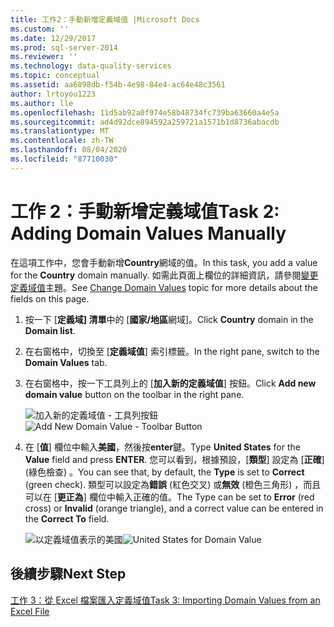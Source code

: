 ```yaml
---
title: 工作2：手動新增定義域值 |Microsoft Docs
ms.custom: ''
ms.date: 12/29/2017
ms.prod: sql-server-2014
ms.reviewer: ''
ms.technology: data-quality-services
ms.topic: conceptual
ms.assetid: aa6898db-f54b-4e98-84e4-ac64e48c3561
author: lrtoyou1223
ms.author: lle
ms.openlocfilehash: 11d5ab92a0f974e58b48734fc739ba63660a4e5a
ms.sourcegitcommit: ad4d92dce894592a259721a1571b1d8736abacdb
ms.translationtype: MT
ms.contentlocale: zh-TW
ms.lasthandoff: 08/04/2020
ms.locfileid: "87710030"
---
```

# <a name="task-2-adding-domain-values-manually"></a><span data-ttu-id="9bc07-102">工作 2：手動新增定義域值</span><span class="sxs-lookup"><span data-stu-id="9bc07-102">Task 2: Adding Domain Values Manually</span></span>
  <span data-ttu-id="9bc07-103">在這項工作中，您會手動新增**Country**網域的值。</span><span class="sxs-lookup"><span data-stu-id="9bc07-103">In this task, you add a value for the **Country** domain manually.</span></span> <span data-ttu-id="9bc07-104">如需此頁面上欄位的詳細資訊，請參閱[變更定義域值](https://msdn.microsoft.com/library/hh510408.aspx)主題。</span><span class="sxs-lookup"><span data-stu-id="9bc07-104">See [Change Domain Values](https://msdn.microsoft.com/library/hh510408.aspx) topic for more details about the fields on this page.</span></span>  
  
1.  <span data-ttu-id="9bc07-105">按一下 [**定義域] 清單**中的 [**國家/地區**網域]。</span><span class="sxs-lookup"><span data-stu-id="9bc07-105">Click **Country** domain in the **Domain list**.</span></span>  
  
2.  <span data-ttu-id="9bc07-106">在右窗格中，切換至 [**定義域值**] 索引標籤。</span><span class="sxs-lookup"><span data-stu-id="9bc07-106">In the right pane, switch to the **Domain Values** tab.</span></span>  
  
3.  <span data-ttu-id="9bc07-107">在右窗格中，按一下工具列上的 [**加入新的定義域值**] 按鈕。</span><span class="sxs-lookup"><span data-stu-id="9bc07-107">Click **Add new domain value** button on the toolbar in the right pane.</span></span>  
  
     <span data-ttu-id="9bc07-108">![加入新的定義域值 - 工具列按鈕](../../2014/tutorials/media/et-addingdomainvaluesmanually-01.jpg "加入新的定義域值 - 工具列按鈕")</span><span class="sxs-lookup"><span data-stu-id="9bc07-108">![Add New Domain Value - Toolbar Button](../../2014/tutorials/media/et-addingdomainvaluesmanually-01.jpg "Add New Domain Value - Toolbar Button")</span></span>  
  
4.  <span data-ttu-id="9bc07-109">在 [**值**] 欄位中輸入**美國**，然後按**enter**鍵。</span><span class="sxs-lookup"><span data-stu-id="9bc07-109">Type **United States** for the **Value** field and press **ENTER**.</span></span> <span data-ttu-id="9bc07-110">您可以看到，根據預設，[**類型**] 設定為 [**正確**] (綠色檢查) 。</span><span class="sxs-lookup"><span data-stu-id="9bc07-110">You can see that, by default, the **Type** is set to **Correct** (green check).</span></span> <span data-ttu-id="9bc07-111">類型可以設定為**錯誤** (紅色交叉) 或**無效** (橙色三角形) ，而且可以在 [**更正為**] 欄位中輸入正確的值。</span><span class="sxs-lookup"><span data-stu-id="9bc07-111">The Type can be set to **Error** (red cross) or **Invalid** (orange triangle), and a correct value can be entered in the **Correct To** field.</span></span>  
  
     <span data-ttu-id="9bc07-112">![以定義域值表示的美國](../../2014/tutorials/media/et-addingdomainvaluesmanually-02.jpg "以定義域值表示的美國")</span><span class="sxs-lookup"><span data-stu-id="9bc07-112">![United States for Domain Value](../../2014/tutorials/media/et-addingdomainvaluesmanually-02.jpg "United States for Domain Value")</span></span>  
  
## <a name="next-step"></a><span data-ttu-id="9bc07-113">後續步驟</span><span class="sxs-lookup"><span data-stu-id="9bc07-113">Next Step</span></span>  
 [<span data-ttu-id="9bc07-114">工作 3：從 Excel 檔案匯入定義域值</span><span class="sxs-lookup"><span data-stu-id="9bc07-114">Task 3: Importing Domain Values from an Excel File</span></span>](../../2014/tutorials/task-3-importing-domain-values-from-an-excel-file.md)  
  
  
